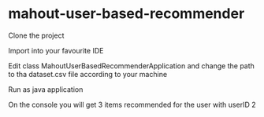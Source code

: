 # mahout-user-based-recommender

Clone the project

Import into your favourite IDE

Edit class MahoutUserBasedRecommenderApplication and change the path to tha dataset.csv file according to your machine

Run as java application

On the console you will get 3 items recommended for the user with userID 2